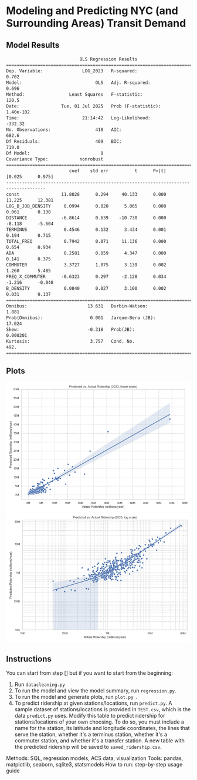 # Modeling and Predicting NYC (and Surrounding Areas) Transit Demand

## Model Results
```
                            OLS Regression Results                            
==============================================================================
Dep. Variable:               LOG_2023   R-squared:                       0.702
Model:                            OLS   Adj. R-squared:                  0.696
Method:                 Least Squares   F-statistic:                     120.5
Date:                Tue, 01 Jul 2025   Prob (F-statistic):          1.40e-102
Time:                        21:14:42   Log-Likelihood:                -332.32
No. Observations:                 418   AIC:                             682.6
Df Residuals:                     409   BIC:                             719.0
Df Model:                           8                                         
Covariance Type:            nonrobust                                         
=====================================================================================
                        coef    std err          t      P>|t|      [0.025      0.975]
-------------------------------------------------------------------------------------
const                11.8028      0.294     40.133      0.000      11.225      12.381
LOG_B_JOB_DENSITY     0.0994      0.020      5.065      0.000       0.061       0.138
DISTANCE             -6.8614      0.639    -10.730      0.000      -8.118      -5.604
TERMINUS              0.4546      0.132      3.434      0.001       0.194       0.715
TOTAL_FREQ            0.7942      0.071     11.136      0.000       0.654       0.934
ADA                   0.2581      0.059      4.347      0.000       0.141       0.375
COMMUTER              3.3727      1.075      3.139      0.002       1.260       5.485
FREQ_X_COMMUTER      -0.6323      0.297     -2.128      0.034      -1.216      -0.048
B_DENSITY             0.0840      0.027      3.100      0.002       0.031       0.137
==============================================================================
Omnibus:                       13.631   Durbin-Watson:                   1.881
Prob(Omnibus):                  0.001   Jarque-Bera (JB):               17.024
Skew:                          -0.318   Prob(JB):                     0.000201
Kurtosis:                       3.757   Cond. No.                         492.
==============================================================================
```

## Plots
![](plots/linear_plot.png)
![](plots/log_plot.png)

## Instructions
You can start from step [] but if you want to start from the beginning:
1. Run `datacleaning.py`
2. To run the model and view the model summary, run `regression.py`.
3. To run the model and generate plots, run `plot.py `.
4. To predict ridership at given stations/locations, run `predict.py`.
A sample dataset of stations/locations is provided in `TEST.csv`, which is
the data `predict.py` uses. Modify this table to predict ridership for
stations/locations of your own choosing. To do so, you must include a name
for the station, its latitude and longitude coordinates, the lines that serve
the station, whether it's a terminus station, whether it's a commuter station,
and whether it's a transfer station. A new table with the predicted ridership
will be saved to `saved_ridership.csv`.


Methods: SQL, regression models, ACS data, visualization
Tools: pandas, matplotlib, seaborn, sqlite3, statsmodels
How to run: step-by-step usage guide
